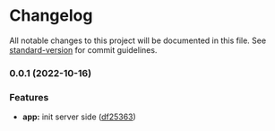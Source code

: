 # Changelog

All notable changes to this project will be documented in this file. See [standard-version](https://github.com/conventional-changelog/standard-version) for commit guidelines.

### 0.0.1 (2022-10-16)


### Features

* **app:** init server side ([df25363](https://github.com/vitalii88/TP_stripe_payment/commit/df2536361f6c92b4552afd5672c5ec8dd65df4e1))
